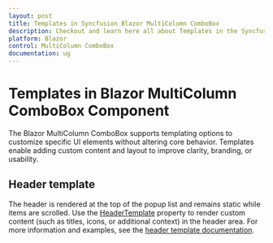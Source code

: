 ```yaml
---
layout: post
title: Templates in Syncfusion Blazor MultiColumn ComboBox
description: Checkout and learn here all about Templates in the Syncfusion Blazor MultiColumn ComboBox component and much more.
platform: Blazor
control: MultiColumn ComboBox
documentation: ug
---
```


# Templates in Blazor MultiColumn ComboBox Component

The Blazor MultiColumn ComboBox supports templating options to customize specific UI elements without altering core behavior. Templates enable adding custom content and layout to improve clarity, branding, or usability.

## Header template

The header is rendered at the top of the popup list and remains static while items are scrolled. Use the [HeaderTemplate](https://help.syncfusion.com/cr/blazor/Syncfusion.Blazor.MultiColumnComboBox.MultiColumnComboboxColumn.html#Syncfusion_Blazor_MultiColumnComboBox_MultiColumnComboboxColumn_HeaderTemplate) property to render custom content (such as titles, icons, or additional context) in the header area. For more information and examples, see the [header template documentation](https://blazor.syncfusion.com/documentation/multicolumn-combobox/column#header-template).